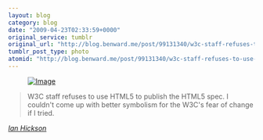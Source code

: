 ```yaml
---
layout: blog
category: blog
date: "2009-04-23T02:33:59+0000"
original_service: tumblr
original_url: "http://blog.benward.me/post/99131340/w3c-staff-refuses-to-use-html5-to-publish-the"
tumblr_post_type: photo
atomid: "http://blog.benward.me/post/99131340/w3c-staff-refuses-to-use-html5-to-publish-the"
---
```

<figure class="photo">
  <a href="http://twitter.com/Hixie/status/1588762214"><img src="http://benward.me/res/tumblr/media/99131340/0.jpg" alt="Image"></a>
</figure>

> W3C staff refuses to use HTML5 to publish the HTML5 spec. I couldn't come up with better symbolism for the W3C's fear of change if I tried.

<cite><a href='http://twitter.com/Hixie/status/1588762214'>Ian Hickson</a></cite>